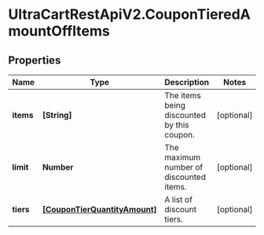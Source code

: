 # UltraCartRestApiV2.CouponTieredAmountOffItems

## Properties
Name | Type | Description | Notes
------------ | ------------- | ------------- | -------------
**items** | **[String]** | The items being discounted by this coupon. | [optional] 
**limit** | **Number** | The maximum number of discounted items. | [optional] 
**tiers** | [**[CouponTierQuantityAmount]**](CouponTierQuantityAmount.md) | A list of discount tiers. | [optional] 


